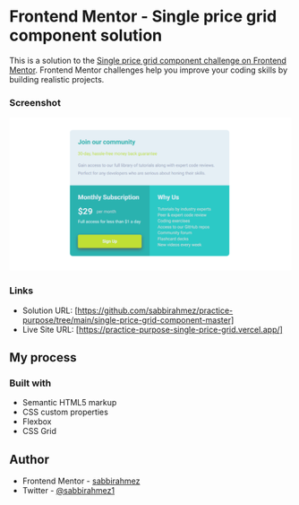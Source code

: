 # Frontend Mentor - Single price grid component solution

This is a solution to the [Single price grid component challenge on Frontend Mentor](https://www.frontendmentor.io/challenges/single-price-grid-component-5ce41129d0ff452fec5abbbc). Frontend Mentor challenges help you improve your coding skills by building realistic projects. 


### Screenshot

![screenshot](<Screenshot 2025-07-23 004141.png>)




### Links

- Solution URL: [https://github.com/sabbirahmez/practice-purpose/tree/main/single-price-grid-component-master]
- Live Site URL: [https://practice-purpose-single-price-grid.vercel.app/]

## My process

### Built with

- Semantic HTML5 markup
- CSS custom properties
- Flexbox
- CSS Grid




## Author

<!-- - Website - [Add your name here](https://www.your-site.com) -->
- Frontend Mentor - [sabbirahmez](https://www.frontendmentor.io/profile/sabbirahmez)
- Twitter - [@sabbirahmez1](https://www.twitter.com/Sabbirahmez1)
